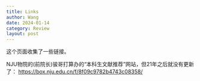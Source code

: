 ```yaml
---
title: Links
author: Wang
date: 2024-01-14
category: Review
layout: post
---
```


这个页面收集了一些链接。


NJU物院的(前院长)骏哥打算办的“本科生文献推荐”网站，但21年之后就没有更新了：
https://box.nju.edu.cn/f/8f09c9782b4743c08358/
 
